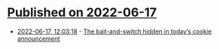 # [Published on 2022-06-17](index.md)

* [2022-06-17, 12:03:18](https://news.ycombinator.com/item?id=31776895) - [The bait-and-switch hidden in today’s cookie announcement](https://webdevlaw.uk/2022/06/17/data-reform-bill-cookie-popups/)
